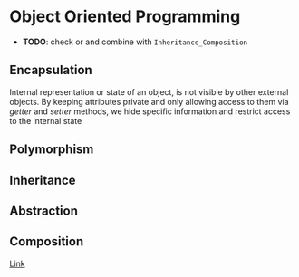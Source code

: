 # Object Oriented Programming

* **TODO**: check or and combine with `Inheritance_Composition`

## Encapsulation
Internal representation or state of an object, is not visible by other external objects. By keeping attributes private and only allowing access to them via _getter_ and _setter_ methods, we hide specific information and restrict access to the internal state

## Polymorphism

## Inheritance

## Abstraction

## Composition

[Link](https://medium.com/@mrfksiv/python-design-patterns-01-introduction-54e681aaf2d0)

<!--stackedit_data:
eyJoaXN0b3J5IjpbMTc2ODEyNzg4NywtMTA0MzE3MTY1Niw5MD
Y3MTQ5MDJdfQ==
-->